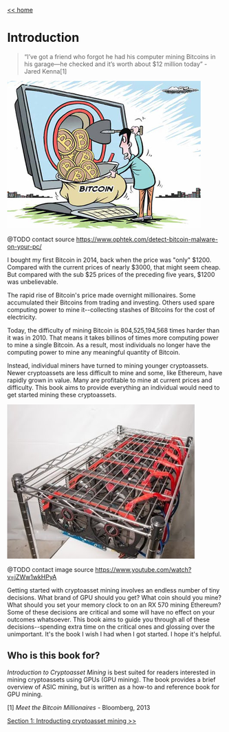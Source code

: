[<< home](../README.md)	

# Introduction

> “I’ve got a friend who forgot he had his computer mining Bitcoins in his garage—he checked and it’s worth about $12 million today” - Jared Kenna[1]

![Bitcoin mining cartoon](../img/bitcoin_miner_cartoon.jpg)

@TODO contact source https://www.ophtek.com/detect-bitcoin-malware-on-your-pc/

I bought my first Bitcoin in 2014, back when the price was "only" $1200. Compared with the current prices of nearly $3000, that might seem cheap. But compared with the sub $25 prices of the preceding five years, $1200 was unbelievable.

The rapid rise of Bitcoin's price made overnight millionaires. Some accumulated their Bitcoins from trading and investing. Others used spare computing power to mine it--collecting stashes of Bitcoins for the cost of electricity.

Today, the difficulty of mining Bitcoin is 804,525,194,568 times harder than it was in 2010. That means it takes billinos of times more computing power to mine a single Bitcoin. As a result, most individuals no longer have the computing power to mine any meaningful quantity of Bitcoin.

Instead, individual miners have turned to mining younger cryptoassets. Newer cryptoassets are less difficult to mine and some, like Ethereum, have rapidly grown in value. Many are profitable to mine at current prices and difficulty. This book aims to provide everything an individual would need to get started mining these cryptoassets.

![GPU Mining Rig](../img/mining_rig.jpeg)

@TODO contact image source https://www.youtube.com/watch?v=jZWw1wkHPyA

Getting started with cryptoasset mining involves an endless number of tiny decisions. What brand of GPU should you get? What coin should you mine? What should you set your memory clock to on an RX 570 mining Ethereum? Some of these decisions are critical and some will have no effect on your outcomes whatsoever. This book aims to guide you through all of these decisions--spending extra time on the critical ones and glossing over the unimportant. It's the book I wish I had when I got started. I hope it's helpful.

## Who is this book for?

*Introduction to Cryptoasset Mining* is best suited for readers interested in mining cryptoassets using GPUs (GPU mining). The book provides a brief overview of ASIC mining, but is written as a how-to and reference book for GPU mining. 

[1] *Meet the Bitcoin Millionaires* - Bloomberg, 2013

[Section 1: Introducting cryptoasset mining >>](section1.mdown)

